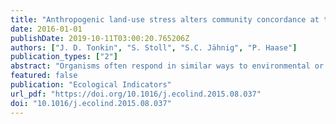 ```yaml
---
title: "Anthropogenic land-use stress alters community concordance at the river-riparian interface"
date: 2016-01-01
publishDate: 2019-10-11T03:00:20.765206Z
authors: ["J. D. Tonkin", "S. Stoll", "S.C. Jähnig", "P. Haase"]
publication_types: ["2"]
abstract: "Organisms often respond in similar ways to environmental or spatial gradients, particularly at large spatial scales. Yet, while understanding these relationships is important for both basic and applied purposes, such as identifying surrogate taxa for conservation and monitoring purposes, patterns at finer scales and across ecotones are less certain. Our central aim was to explore patterns in community concordance at the river-riparian interface and examine whether concordance was decoupled by increasing anthropogenic stress (a gradient of local land-use intensity). We explored this at 15 sites over three years within the LTER site, Rhine-Main-Observatory, a low mountain river system in central Germany, assessing concordance between four organism groups: riparian spiders and carabid beetles, benthic macroinvertebrates, and combined aquatic macrophytes and riparian plants. This represented three different linkages: (1) predator-prey, (2) direct competition, and (3) habitat associations. While there were no correlations in richness patterns, multivariate community structure was highly concordant between all groups. Anthropogenic stress strongly reduced links between riparian spiders and carabid beetles, likely resulting from their shared resource requirements. However, increasing concordance generally occurred between plants and other groups, although inconsistently between the three groups. We posit that patterns may be resulting from two processes: (1) linkages between directly competing species decouple with increasing anthropogenic stress, and (2) stronger coupling may occur between habitat providers and dependent species when overall habitat complexity is reduced. Our results highlight the complex manner in which anthropogenic stress can influence ecosystem structure, particularly at small scales. Based on these complexities, we recommend considering the full suite of community data to adequately explore biodiversity patterns or when searching for surrogate taxa."
featured: false
publication: "Ecological Indicators"
url_pdf: "https://doi.org/10.1016/j.ecolind.2015.08.037"
doi: "10.1016/j.ecolind.2015.08.037"
---
```


